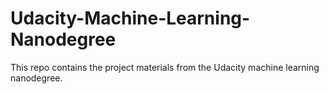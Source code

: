 # Udacity-Machine-Learning-Nanodegree
This repo contains the project materials from the Udacity machine learning nanodegree.
